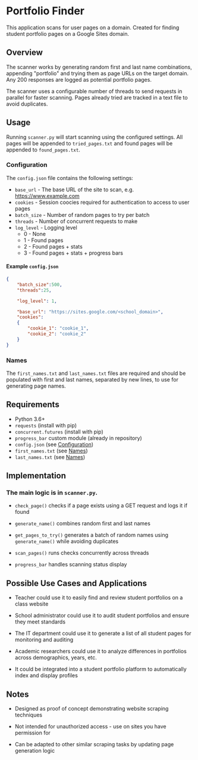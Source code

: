# Portfolio Finder

This application scans for user pages on a domain. Created for finding  student portfolio pages on a Google Sites domain.

## Overview

The scanner works by generating random first and last name combinations, appending "portfolio" and trying them as page URLs on the target domain. Any 200 responses are logged as potential portfolio pages.

The scanner uses a configurable number of threads to send requests in parallel for faster scanning. Pages already tried are tracked in a text file to avoid duplicates.

## Usage
Running `scanner.py` will start scanning using the configured settings. All pages will be appended to `tried_pages.txt` and found pages will be appended to `found_pages.txt`.

### Configuration

The `config.json` file contains the following settings:

- `base_url` - The base URL of the site to scan, e.g. https://www.example.com
- `cookies` - Session coocies required for authentication to access to user pages
- `batch_size` - Number of random pages to try per batch
- `threads` - Number of concurrent requests to make
- `log_level` - Logging level 
  - 0 - None
  - 1 - Found pages
  - 2 - Found pages + stats
  - 3 - Found pages + stats + progress bars


#### Example `config.json`
```json
{
    "batch_size":500,
    "threads":25,

    "log_level": 1,

    "base_url": "https://sites.google.com/<school_domain>",
    "cookies":
    {
        "cookie_1": "cookie_1",
        "cookie_2": "cookie_2"
    }
}
```

### Names
The `first_names.txt` and `last_names.txt` files are required and should be populated with first and last names, separated by new lines, to use for generating page names.




## Requirements
- Python 3.6+
- `requests` (install with pip)
- `concurrent.futures` (install with pip)
- `progress_bar` custom module (already in repository)
- `config.json` (see [Configuration](#configuration))
- `first_names.txt` (see [Names](#names))
- `last_names.txt` (see [Names](#names))


## Implementation

### The main logic is in `scanner.py`.

- `check_page()` checks if a page exists using a GET request and logs it if found

- `generate_name()` combines random first and last names

- `get_pages_to_try()` generates a batch of random names using `generate_name()` while avoiding duplicates

- `scan_pages()` runs checks concurrently across threads

- `progress_bar` handles scanning status display



## Possible Use Cases and Applications
- Teacher could use it to easily find and review student portfolios on a class website

- School administrator could use it to audit student portfolios and ensure they meet standards

- The IT department could use it to generate a list of all student pages for monitoring and auditing

- Academic researchers could use it to analyze differences in portfolios across demographics, years, etc.

- It could be integrated into a student portfolio platform to automatically index and display profiles

## Notes

- Designed as proof of concept demonstrating website scraping techniques

- Not intended for unauthorized access - use on sites you have permission for
  
- Can be adapted to other similar scraping tasks by updating page generation logic
